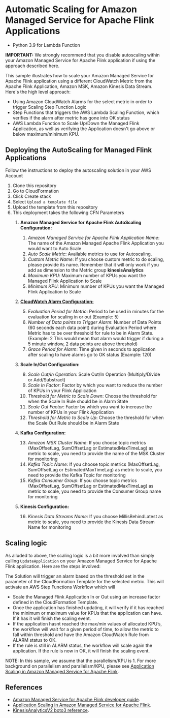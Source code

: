 # Automatic Scaling for Amazon Managed Service for Apache Flink Applications

* Python 3.9 for Lambda Function


**IMPORTANT:** We strongly recommend that you disable autoscaling within your Amazon Managed Service for Apache Flink application if using the approach described here.

This sample illustrates how to scale your Amazon Managed Service for Apache Flink application using a different CloudWatch Metric from the Apache Flink Application, Amazon MSK, Amazon Kinesis Data Stream. Here's the high level approach:

- Using Amazon CloudWatch Alarms for the select metric in order to trigger Scaling Step Function Logic
- Step Functions that triggers the AWS Lambda Scaling Function, which verifies if the alarm after metric has gone into OK status
- AWS Lambda Function to Scale Up/Down the Managed Flink Application, as well as verifying the Application doesn't go above or below maximum/minimum KPU.

## Deploying the AutoScaling for Managed Flink Applications

Follow the instructions to deploy the autoscaling solution in your AWS Account

1. Clone this repository 
2. Go to CloudFormation
3. Click Create stack
4. Select `Upload a template file`
5. Upload the template from this repository
6. This deployment takes the following CFN Parameters 
   1. **Amazon Managed Service for Apache Flink AutoScaling Configuration:**
   
      1. *Amazon Managed Service for Apache Flink Application Name*: The name of the Amazon Managed Apache Flink Application you would want to Auto Scale
      2. *Auto Scale Metric*: Available metrics to use for Autoscaling.
      3. *Custom Metric Name*: If you choose custom metric to do scaling, please provide its name. Remember that it will only work if you add as dimension to the Metric group **kinesisAnalytics**
      3. *Maximum KPU*: Maximum number of KPUs you want the Managed Flink Application to Scale
      4. *Minimum KPU*: Minimum number of KPUs you want the Managed Flink Application to Scale
   2. [**CloudWatch Alarm Configuration:**](https://docs.aws.amazon.com/AmazonCloudWatch/latest/monitoring/AlarmThatSendsEmail.html#alarm-evaluation)
   
      5. *Evaluation Period for Metric*: Period to be used in minutes for the evaluation for scaling in or out (Example: 5)
      6. *Number of Data points to Trigger Alarm*: Number of Data Points (60 seconds each data point) during Evaluation Period where Metric has to be over threshold for rule to be in Alarm State. (Example: 2 This would mean that alarm would trigger if during a 5 minute window, 2 data points are above threshold) 
      7. *Grace Period for Alarm*: Time given in seconds to application after scaling to have alarms go to OK status (Example: 120)
   3. **Scale In/Out Configuration:**
   
      8. *Scale Out/In Operation*: Scale Out/In Operation (Multiply/Divide or Add/Substract)
      9. *Scale In Factor*: Factor by which you want to reduce the number of KPUs in your Flink Application
      10. *Threshold for Metric to Scale Down*: Choose the threshold for when the Scale In Rule should be in Alarm State
      11. *Scale Out Factor*: Factor by which you want to increase the number of KPUs in your Flink Application
      12. *Threshold for Metric to Scale Up*: Choose the threshold for when the Scale Out Rule should be in Alarm State
   4. **Kafka Configuration:**
   
      13. *Amazon MSK Cluster Name*: If you choose topic metrics (MaxOffsetLag, SumOffsetLag or EstimatedMaxTimeLag) as metric to scale, you need to provide the name of the MSK Cluster for monitoring
      14. *Kafka Topic Name*: If you choose topic metrics (MaxOffsetLag, SumOffsetLag or EstimatedMaxTimeLag) as metric to scale, you need to provide the Kafka Topic for monitoring
      15. *Kafka Consumer Group*: If you choose topic metrics (MaxOffsetLag, SumOffsetLag or EstimatedMaxTimeLag) as metric to scale, you need to provide the Consumer Group name for monitoring
   5. **Kinesis Configuration:**
   
      16. *Kinesis Data Streams Name*: If you choose MillisBehindLatest as metric to scale, you need to provide the Kinesis Data Stream Name for monitoring


## Scaling logic

As alluded to above, the scaling logic is a bit more involved than simply calling `UpdateApplication` on your Amazon Managed Service for Apache Flink application. Here are the steps involved:

The Solution will trigger an alarm based on the threshold set in the parameter of the CloudFormation Template for the selected metric. This will activate an AWS Step Functions Workflow which will

* Scale the Managed Flink Application In or Out using an increase factor defined in the CloudFormation Template.
* Once the application has finished updating, it will verify if it has reached the minimum or maximum value for KPUs that the application can have. If it has it will finish the scaling event.
* If the application hasnt reached the max/min values of allocated KPU’s, the workflow will wait for a given period of time, to allow the metric to fall within threshold and have the Amazon CloudWatch Rule from ALARM status to OK.
* If the rule is still in ALARM status, the workflow will scale again the application. If the rule is now in OK, it will finish the scaling event.



NOTE: In this sample, we assume that the parallelism/KPU is 1. For more background on parallelism and parallelism/KPU, please see [Application Scaling in Amazon Managed Service for Apache Flink](https://docs.aws.amazon.com/kinesisanalytics/latest/java/how-scaling.html).

## References

- [Amazon Managed Service for Apache Flink developer guide](https://docs.aws.amazon.com/kinesisanalytics/latest/java/what-is.html).
- [Application Scaling in Amazon Managed Service for Apache Flink](https://docs.aws.amazon.com/kinesisanalytics/latest/java/how-scaling.html).
- [KinesisAnalyticsV2 boto3 reference](https://boto3.amazonaws.com/v1/documentation/api/latest/reference/services/kinesisanalyticsv2.html).